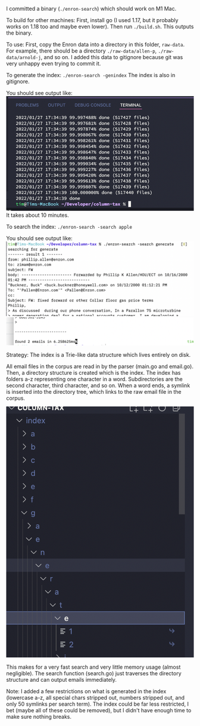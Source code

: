 I committed a binary (`./enron-search`) which should work on M1 Mac.

To build for other machines:
First, install go (I used 1.17, but it probably works on 1.18 too and maybe even lower). Then run `./build.sh`. This outputs the binary.

To use:
First, copy the Enron data into a directory in this folder, `raw-data`.
For example, there should be a directory `./raw-data/allen-p`, `./raw-data/arnold-j`, and so on.
I added this data to gitignore because git was very unhappy even trying to commit it. 

To generate the index:
`./enron-search -genindex`
The index is also in gitignore.

You should see output like:
![genindex](./genindex.png)
It takes about 10 minutes.

To search the index:
`./enron-search -search apple`

You should see output like:
![search1](./search-1.png)
![search2](./search-2.png)

Strategy:
The index is a Trie-like data structure which lives entirely on disk.

All email files in the corpus are read in by the parser (main.go and email.go). Then, a directory structure is created which is the index.  The index has folders a-z representing one character in a word. Subdirectories are the second character, third character, and so on. When a word ends, a symlink is inserted into the directory tree, which links to the raw email file in the corpus.

![index](./index.png)


This makes for a very fast search and very little memory usage (almost negligible). The search function (search.go) just traverses the directory structure and can output emails immediately.

Note: I added a few restrictions on what is generated in the index (lowercase a-z, all special chars stripped out, numbers stripped out, and only 50 symlinks per search term). The index could be far less restricted, I bet (maybe all of these could be removed), but I didn't have enough time to make sure nothing breaks.

